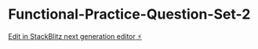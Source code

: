 # Functional-Practice-Question-Set-2

[Edit in StackBlitz next generation editor ⚡️](https://stackblitz.com/~/github.com/shivamlife/Functional-Practice-Question-Set-2)